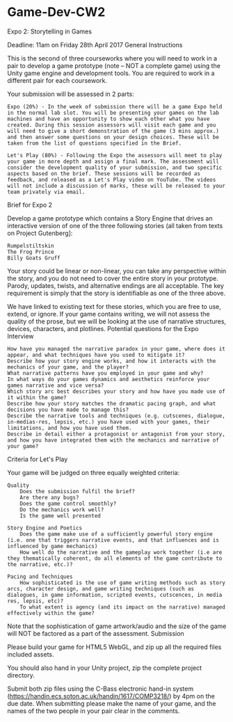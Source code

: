 # Game-Dev-CW2

 Expo 2: Storytelling in Games

Deadline: 11am on Friday 28th April 2017
General Instructions

This is the second of three courseworks where you will need to work in a pair to develop a game prototype (note – NOT a complete game) using the Unity game engine and development tools. You are required to work in a different pair for each coursework.

Your submission will be assessed in 2 parts:

    Expo (20%) - In the week of submission there will be a game Expo held in the normal lab slot. You will be presenting your games on the lab machines and have an opportunity to show each other what you have created. During this session assessors will visit each game and you will need to give a short demonstration of the game (3 mins approx.) and then answer some questions on your design choices. These will be taken from the list of questions specified in the Brief. 

    Let's Play (80%) - Following the Expo the assessors will meet to play your game in more depth and assign a final mark. The assessment will consider the development quality of your submission, and two specific aspects based on the brief. These sessions will be recorded as feedback, and released as a Let's Play video on YouTube. The videos will not include a discussion of marks, these will be released to your team privately via email. 

Brief for Expo 2

Develop a game prototype which contains a Story Engine that drives an interactive version of one of the three following stories (all taken from texts on Project Gutenberg]:

    Rumpelstiltskin
    The Frog Prince
    Billy Goats Gruff 

Your story could be linear or non-linear, you can take any perspective within the story, and you do not need to cover the entire story in your prototype. Parody, updates, twists, and alternative endings are all acceptable. The key requirement is simply that the story is identifiable as one of the three above.

We have linked to existing text for these stories, which you are free to use, extend, or ignore. If your game contains writing, we will not assess the quality of the prose, but we will be looking at the use of narrative structures, devices, characters, and plotlines.
Potential questions for the Expo Interview

    How have you managed the narrative paradox in your game, where does it appear, and what techniques have you used to mitigate it?
    Describe how your story engine works, and how it interacts with the mechanics of your game, and the player?
    What narrative patterns have you employed in your game and why?
    In what ways do your games dynamics and aesthetics reinforce your games narrative and vice versa?
    Which story arc best describes your story and how have you made use of it within the game?
    Describe how your story matches the dramatic pacing graph, and what decisions you have made to manage this?
    Describe the narrative tools and techniques (e.g. cutscenes, dialogue, in-medias-res, lepsis, etc.) you have used with your games, their limitations, and how you have used them.
    Describe in detail either a protagonist or antagonist from your story, and how you have integrated them with the mechanics and narrative of your game? 

Criteria for Let's Play

Your game will be judged on three equally weighted criteria:

    Quality
        Does the submission fulfil the brief?
        Are there any bugs?
        Does the game control smoothly?
        Do the mechanics work well?
        Is the game well presented 

    Story Engine and Poetics
        Does the game make use of a sufficiently powerful story engine (i.e. one that triggers narrative events, and that influences and is influenced by game mechanics)
        How well do the narrative and the gameplay work together (i.e are they thematically coherent, do all elements of the game contribute to the narrative, etc.)? 

    Pacing and Techniques
        How sophisticated is the use of game writing methods such as story arcs, character design, and game writing techniques (such as dialogues, in game information, scripted events, cutscences, in media res, lepsis, etc)?
        To what extent is agency (and its impact on the narrative) managed effectively within the game? 

Note that the sophistication of game artwork/audio and the size of the game will NOT be factored as a part of the assessment.
Submission

Please build your game for HTML5 WebGL, and zip up all the required files included assets.

You should also hand in your Unity project, zip the complete project directory.

Submit both zip files using the C-Bass electronic hand-in system (https://handin.ecs.soton.ac.uk/handin/1617/COMP3218/) by 4pm on the due date. When submitting please make the name of your game, and the names of the two people in your pair clear in the comments. 
